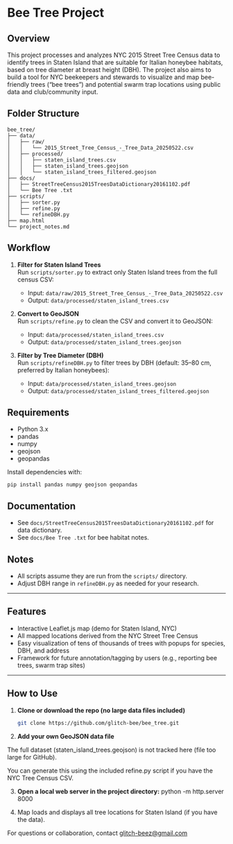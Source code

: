 # Bee Tree Project

## Overview
This project processes and analyzes NYC 2015 Street Tree Census data to identify trees in Staten Island that are suitable for Italian honeybee habitats, based on tree diameter at breast height (DBH). The project also aims to build a tool for NYC beekeepers and stewards to visualize and map bee-friendly trees (“bee trees”) and potential swarm trap locations using public data and club/community input.

## Folder Structure
```
bee_tree/
├── data/
│   ├── raw/
│   │   └── 2015_Street_Tree_Census_-_Tree_Data_20250522.csv
│   ├── processed/
│   │   ├── staten_island_trees.csv
│   │   ├── staten_island_trees.geojson
│   │   └── staten_island_trees_filtered.geojson
├── docs/
│   ├── StreetTreeCensus2015TreesDataDictionary20161102.pdf
│   └── Bee Tree .txt
├── scripts/
│   ├── sorter.py
│   ├── refine.py
│   └── refineDBH.py
├── map.html
└── project_notes.md
```

## Workflow
1. **Filter for Staten Island Trees**  
   Run `scripts/sorter.py` to extract only Staten Island trees from the full census CSV:
   - Input: `data/raw/2015_Street_Tree_Census_-_Tree_Data_20250522.csv`
   - Output: `data/processed/staten_island_trees.csv`

2. **Convert to GeoJSON**  
   Run `scripts/refine.py` to clean the CSV and convert it to GeoJSON:
   - Input: `data/processed/staten_island_trees.csv`
   - Output: `data/processed/staten_island_trees.geojson`

3. **Filter by Tree Diameter (DBH)**  
   Run `scripts/refineDBH.py` to filter trees by DBH (default: 35–80 cm, preferred by Italian honeybees):
   - Input: `data/processed/staten_island_trees.geojson`
   - Output: `data/processed/staten_island_trees_filtered.geojson`

## Requirements
- Python 3.x
- pandas
- numpy
- geojson
- geopandas

Install dependencies with:
```
pip install pandas numpy geojson geopandas
```

## Documentation
- See `docs/StreetTreeCensus2015TreesDataDictionary20161102.pdf` for data dictionary.
- See `docs/Bee Tree .txt` for bee habitat notes.

## Notes
- All scripts assume they are run from the `scripts/` directory.
- Adjust DBH range in `refineDBH.py` as needed for your research.

---

## Features

- Interactive Leaflet.js map (demo for Staten Island, NYC)
- All mapped locations derived from the NYC Street Tree Census
- Easy visualization of tens of thousands of trees with popups for species, DBH, and address
- Framework for future annotation/tagging by users (e.g., reporting bee trees, swarm trap sites)

---

## How to Use

1. **Clone or download the repo (no large data files included)**
   ```sh
   git clone https://github.com/glitch-bee/bee_tree.git
2. **Add your own GeoJSON data file**

The full dataset (staten_island_trees.geojson) is not tracked here (file too large for GitHub).

You can generate this using the included refine.py script if you have the NYC Tree Census CSV.

3. **Open a local web server in the project directory:**
   python -m http.server 8000

4. Map loads and displays all tree locations for Staten Island (if you have the data).



For questions or collaboration, contact glitch-beez@gmail.com
